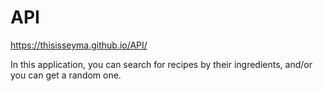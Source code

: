 # API
https://thisisseyma.github.io/API/

In this application, you can search for recipes by their ingredients, and/or you can get a random one.
